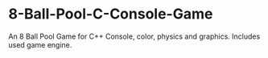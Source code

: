 # 8-Ball-Pool-C-Console-Game
An 8 Ball Pool Game for C++ Console, color, physics and graphics. Includes used game engine. 
